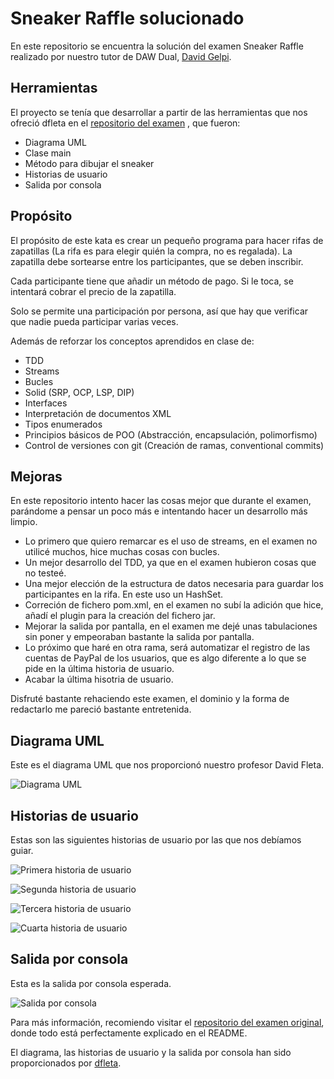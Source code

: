 # Sneaker Raffle solucionado

En este repositorio se encuentra la solución del examen Sneaker Raffle realizado por nuestro tutor de DAW Dual, [David Gelpi](https://github.com/dfleta).
## Herramientas

El proyecto se tenía que desarrollar a partir de las herramientas que nos ofreció dfleta en el [repositorio del examen](https://github.com/dfleta/sneaker-raffle) , que fueron:

- Diagrama UML
- Clase main
- Método para dibujar el sneaker
- Historias de usuario
- Salida por consola


## Propósito

El propósito de este kata es crear un pequeño programa para hacer rifas de zapatillas (La rifa es para elegir quién la compra, no es regalada). La zapatilla debe sortearse entre los participantes, que se deben inscribir.

Cada participante tiene que añadir un método de pago. Si le toca, se intentará cobrar el precio de la zapatilla.

Solo se permite una participación por persona, así que hay que verificar que nadie pueda participar varias veces.

Además de reforzar los conceptos aprendidos en clase de:

- TDD
- Streams
- Bucles
- Solid (SRP, OCP, LSP, DIP)
- Interfaces
- Interpretación de documentos XML
- Tipos enumerados
- Principios básicos de POO (Abstracción, encapsulación,  polimorfismo)
- Control de versiones con git (Creación de ramas, conventional commits)

## Mejoras

En este repositorio intento hacer las cosas mejor que durante el examen, parándome a pensar un poco más e intentando hacer un desarrollo más limpio.

- Lo primero que quiero remarcar es el uso de streams, en el examen no utilicé muchos, hice muchas cosas con bucles. 
- Un mejor desarrollo del TDD, ya que en el examen hubieron cosas que no testeé. 
- Una mejor elección de la estructura de datos necesaria para guardar los participantes en la rifa. En este uso un HashSet.
- Correción de fichero pom.xml, en el examen no subí la adición que hice, añadí el plugin para la creación del fichero jar.
- Mejorar la salida por pantalla, en el examen me dejé unas tabulaciones sin poner y empeoraban bastante la salida por pantalla.
- Lo próximo que haré en otra rama, será automatizar el registro de las cuentas de PayPal de los usuarios, que es algo diferente a lo que se pide en la última historia de usuario.
- Acabar la última hisotria de usuario.

Disfruté bastante rehaciendo este examen, el dominio y la forma de redactarlo me pareció bastante entretenida. 


## Diagrama UML

Este es el diagrama UML que nos proporcionó nuestro profesor David Fleta.

![Diagrama UML](docs/diagrama_de_clases_UML.png)

## Historias de usuario

Estas son las siguientes historias de usuario por las que nos debíamos guiar.

![Primera historia de usuario](docs/US_01.jpg)

![Segunda historia de usuario](docs/US_02.jpg)

![Tercera historia de usuario](docs/US_03.jpg)

![Cuarta historia de usuario](docs/US_04.jpg)

## Salida por consola

Esta es la salida por consola esperada.

![Salida por consola](docs/UI_01.png)


Para más información, recomiendo visitar el [repositorio del examen original](https://github.com/dfleta/sneaker-raffle), donde todo está perfectamente explicado en el README.

El diagrama, las historias de usuario y la salida por consola han sido proporcionados por [dfleta](https://github.com/dfleta).
